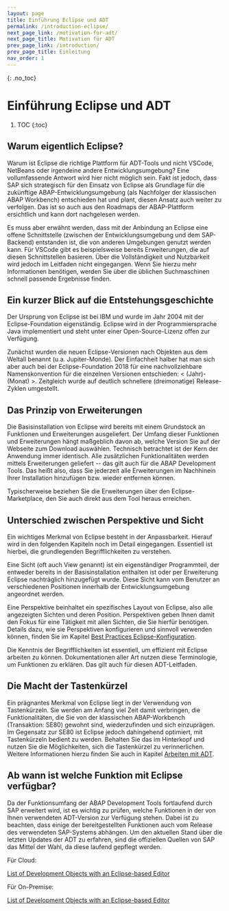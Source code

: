 ```yaml
---
layout: page
title: Einführung Eclipse und ADT
permalink: /introduction-eclipse/
next_page_link: /motivation-for-adt/
next_page_title: Motivation für ADT
prev_page_link: /introduction/
prev_page_title: Einleitung
nav_order: 1
---
```


{: .no_toc}
# Einführung Eclipse und ADT

1. TOC
{:toc}

## Warum eigentlich Eclipse?

Warum ist Eclipse die richtige Plattform für ADT-Tools und nicht VSCode, NetBeans oder irgendeine andere Entwicklungsumgebung? Eine vollumfassende Antwort wird hier nicht möglich sein. Fakt ist jedoch, dass SAP sich strategisch für den Einsatz von Eclipse als Grundlage für die zukünftige ABAP-Entwicklungsumgebung (als Nachfolger der klassischen ABAP Workbench) entschieden hat und plant, diesen Ansatz auch weiter zu verfolgen. Das ist so auch aus den Roadmaps der ABAP-Plattform ersichtlich und kann dort nachgelesen werden.

Es muss aber erwähnt werden, dass mit der Anbindung an Eclipse eine offene Schnittstelle (zwischen der Entwicklungsumgebung und dem SAP-Backend) entstanden ist, die von anderen Umgebungen genutzt werden kann. Für VSCode gibt es beispielsweise bereits Erweiterungen, die auf diesen Schnittstellen basieren. Über die Vollständigkeit und Nutzbarkeit wird jedoch im Leitfaden nicht eingegangen. Wenn Sie hierzu mehr Informationen benötigen, werden Sie über die üblichen Suchmaschinen schnell passende Ergebnisse finden.

## Ein kurzer Blick auf die Entstehungsgeschichte

Der Ursprung von Eclipse ist bei IBM und wurde im Jahr 2004 mit der Eclipse-Foundation eigenständig. Eclipse wird in der Programmiersprache Java implementiert und steht unter einer Open-Source-Lizenz offen zur Verfügung.

Zunächst wurden die neuen Eclipse-Versionen nach Objekten aus dem Weltall benannt (u.a. Jupiter-Monde). Der Einfachheit halber hat man sich aber auch bei der Eclipse-Foundation 2018 für eine nachvollziehbare Namenskonvention für die einzelnen Versionen entschieden: \< (Jahr)-(Monat) \>. Zeitgleich wurde auf deutlich schnellere (dreimonatige) Release-Zyklen umgestellt.

## Das Prinzip von Erweiterungen

Die Basisinstallation von Eclipse wird bereits mit einem Grundstock an Funktionen und Erweiterungen ausgeliefert. Der Umfang dieser Funktionen und Erweiterungen hängt maßgeblich davon ab, welche Version Sie auf der Webseite zum Download auswählen. Technisch betrachtet ist der Kern der Anwendung immer identisch. Alle zusätzlichen Funktionalitäten werden mittels Erweiterungen geliefert -- das gilt auch für die ABAP Development Tools. Das heißt also, dass Sie jederzeit alle Erweiterungen im Nachhinein Ihrer Installation hinzufügen bzw. wieder entfernen können.

Typischerweise beziehen Sie die Erweiterungen über den Eclipse-Marketplace, den Sie auch direkt aus dem Tool heraus erreichen.

## Unterschied zwischen Perspektive und Sicht

Ein wichtiges Merkmal von Eclipse besteht in der Anpassbarkeit. Hierauf wird in den folgenden Kapiteln noch im Detail eingegangen. Essentiell ist hierbei, die grundlegenden Begrifflichkeiten zu verstehen.

Eine Sicht (oft auch View genannt) ist ein eigenständiger Programmteil, der entweder bereits in der Basisinstallation enthalten ist oder per Erweiterung Eclipse nachträglich hinzugefügt wurde. Diese Sicht kann vom Benutzer an verschiedenen Positionen innerhalb der Entwicklungsumgebung angeordnet werden.

Eine Perspektive beinhaltet ein spezifisches Layout von Eclipse, also alle angezeigten Sichten und deren Position. Perspektiven geben Ihnen damit den Fokus für eine Tätigkeit mit allen Sichten, die Sie hierfür benötigen. Details dazu, wie sie Perspektiven konfigurieren und sinnvoll verwenden können, finden Sie im Kapitel [Best Practices Eclipse-Konfiguration](/ADT-Leitfaden/best-practices-configuration/#views-und-perspektiven).

Die Kenntnis der Begrifflichkeiten ist essentiell, um effizient mit Eclipse arbeiten zu können. Dokumentationen aller Art nutzen diese Terminologie, um Funktionen zu erklären. Das gilt auch für diesen ADT-Leitfaden.

## Die Macht der Tastenkürzel

Ein prägnantes Merkmal von Eclipse liegt in der Verwendung von Tastenkürzeln. Sie werden am Anfang viel Zeit damit verbringen, die Funktionalitäten, die Sie von der klassischen ABAP-Workbench (Transaktion: SE80) gewohnt sind, wiederzufinden und sich einzuprägen. Im Gegensatz zur SE80 ist Eclipse jedoch dahingehend optimiert, mit Tastenkürzeln bedient zu werden. Behalten Sie das im Hinterkopf und nutzen Sie die Möglichkeiten, sich die Tastenkürzel zu verinnerlichen. Weitere Informationen hierzu finden Sie auch in Kapitel [Arbeiten mit ADT](/ADT-Leitfaden/working-with-adt).

## Ab wann ist welche Funktion mit Eclipse verfügbar?

Da der Funktionsumfang der ABAP Development Tools fortlaufend durch SAP erweitert wird, ist es wichtig zu prüfen, welche Funktionen in der von Ihnen verwendeten ADT-Version zur Verfügung stehen. Dabei ist zu beachten, dass einige der bereitgestellten Funktionen auch vom Release des verwendeten SAP-Systems abhängen. Um den aktuellen Stand über die letzten Updates der ADT zu erfahren, sind die offiziellen Quellen von SAP das Mittel der Wahl, da diese laufend gepflegt werden.

Für Cloud:

[List of Development Objects with an Eclipse-based Editor](https://help.sap.com/docs/btp/sap-abap-development-user-guide/list-of-development-objects-with-eclipse-based-editor)

Für On-Premise:

[List of Development Objects with an Eclipse-based Editor](https://help.sap.com/docs/ABAP_PLATFORM_NEW/c238d694b825421f940829321ffa326a/ab03dcd9072f4a2d85c945d05929d3fb.html)
